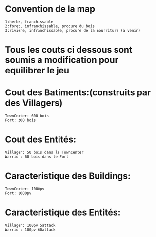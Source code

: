 # Convention de la map #
	1:herbe, franchissable
	2:foret, infranchissable, procure du bois
	3:riviere, infranchissable, procure de la nourriture (a venir)



# Tous les couts ci dessous sont soumis a modification pour equilibrer le jeu


# Cout des Batiments:(construits par des Villagers) #
	TownCenter: 600 bois
	Fort: 200 bois
  
# Cout des Entités: #
	Villager: 50 bois dans le TownCenter
	Warrior: 60 bois dans le Fort
  
# Caracteristique des Buildings: #
	TownCenter: 1000pv
	Fort: 1000pv

# Caracteristique des Entités: #
	Villager: 100pv 5attack
	Warrior: 100pv 60attack
